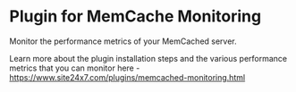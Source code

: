 
Plugin for MemCache Monitoring
==============================

Monitor the performance metrics of your MemCached server. 
  
Learn more about the plugin installation steps and the various performance metrics that you can monitor here - https://www.site24x7.com/plugins/memcached-monitoring.html

